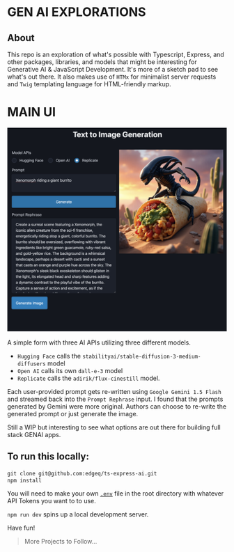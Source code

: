 # GEN AI EXPLORATIONS

## About

This repo is an exploration of what's possible with Typescript, Express, and other packages, libraries, and models that might be interesting for Generative AI & JavaScript Development. It's more of a sketch pad to see what's out there. It also makes use of `HTMx` for minimalist server requests and `Twig` templating language for HTML-friendly markup.

# MAIN UI
![Prompt: Xenomorph riding a giant burrito](src/public/assets/images/UI_ScreenShot.png "Main UI")

A simple form with three AI APIs utilizing three different models.

- `Hugging Face` calls the `stabilityai/stable-diffusion-3-medium-diffusers` model
- `Open AI` calls its own `dall-e-3` model
- `Replicate` calls the `adirik/flux-cinestill` model. 

Each user-provided prompt gets re-written using `Google Gemini 1.5 Flash` and streamed back into the `Prompt Rephrase` input. I found that the prompts generated by Gemini were more original. Authors can choose to re-write the generated prompt or just generate the image. 

Still a WIP but interesting to see what options are out there for building full stack GENAI apps.

## To run this locally:

```
git clone git@github.com:edgeq/ts-express-ai.git
npm install
```

You will need to make your own [`.env`](./.env.example) file in the root directory with whatever API Tokens you want to to use.

`npm run dev` spins up a local development server. 

Have fun!

> More Projects to Follow... 